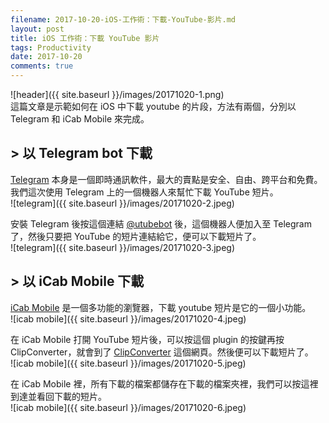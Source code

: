```yaml
---
filename: 2017-10-20-iOS-工作術：下載-YouTube-影片.md
layout: post
title: iOS 工作術：下載 YouTube 影片
tags: Productivity
date: 2017-10-20
comments: true
---
```


![header]({{ site.baseurl }}/images/20171020-1.png)  
這篇文章是示範如何在 iOS 中下載 youtube 的片段，方法有兩個，分別以 Telegram 和 iCab Mobile 來完成。

## > 以 Telegram bot 下載
[Telegram](https://web.telegram.org/) 本身是一個即時通訊軟件，最大的賣點是安全、自由、跨平台和免費。我們這次使用 Telegram 上的一個機器人來幫忙下載 YouTube 短片。  
![telegram]({{ site.baseurl }}/images/20171020-2.jpeg)

安裝 Telegram 後按這個連結 [@utubebot](https://telegram.me/utubebot) 後，這個機器人便加入至 Telegram 了，然後只要把 YouTube 的短片連結給它，便可以下載短片了。  
![telegram]({{ site.baseurl }}/images/20171020-3.jpeg)

## > 以 iCab Mobile 下載
[iCab Mobile](http://icab-mobile.de/) 是一個多功能的瀏覽器，下載 youtube 短片是它的一個小功能。  
![icab mobile]({{ site.baseurl }}/images/20171020-4.jpeg)

在 iCab Mobile 打開 YouTube 短片後，可以按這個 plugin 的按鍵再按 ClipConverter，就會到了 [ClipConverter](http://clipconverter.cc) 這個網頁。然後便可以下載短片了。  
![icab mobile]({{ site.baseurl }}/images/20171020-5.jpeg)

在 iCab Mobile 裡，所有下載的檔案都儲存在下載的檔案夾裡，我們可以按這裡到達並看回下載的短片。  
![icab mobile]({{ site.baseurl }}/images/20171020-6.jpeg)
